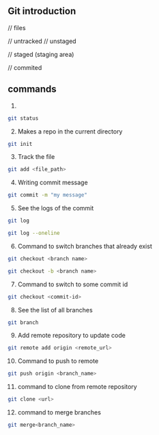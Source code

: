 ## Git introduction

// files

// untracked
// unstaged

// staged (staging area)

// commited

## commands

1.

```bash
git status
```

2. Makes a repo in the current directory

```bash
git init
```

3. Track the file

```bash
git add <file_path>
```

4. Writing commit message

```bash
git commit -m "my message"
```

5. See the logs of the commit

```bash
git log
```

```bash
git log --oneline
```

6. Command to switch branches that already exist

```bash
git checkout <branch name>
```

```bash
git checkout -b <branch name>
```

7. Command to switch to some commit id

```bash
git checkout <commit-id>
```

8. See the list of all branches

```bash
git branch
```

9. Add remote repository to update code

```bash
git remote add origin <remote_url>
```

10. Command to push to remote

```bash
git push origin <branch_name>
```

11. command to clone from remote repository

```bash
git clone <url>
```

12. command to merge branches

```bash
git merge<branch_name>
```
